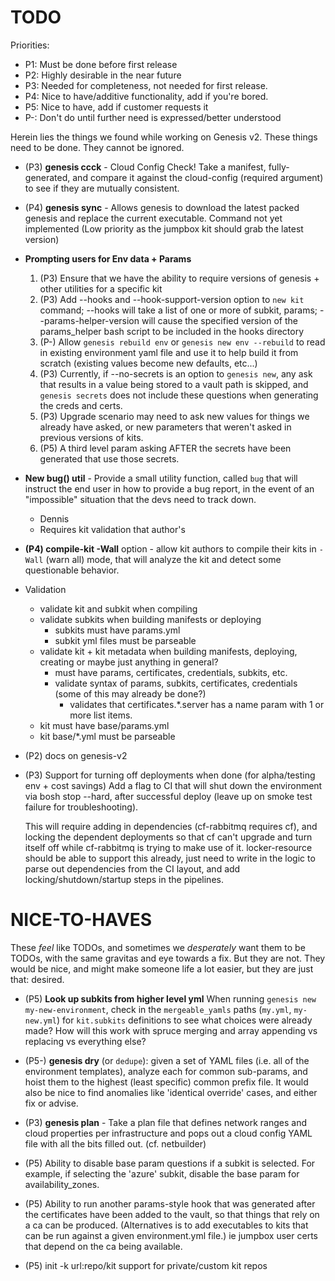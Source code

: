 TODO
====

Priorities:
* P1: Must be done before first release
* P2: Highly desirable in the near future
* P3: Needed for completeness, not needed for first release.
* P4: Nice to have/additive functionality, add if you're bored.
* P5: Nice to have, add if customer requests it
* P-: Don't do until further need is expressed/better understood

Herein lies the things we found while working on Genesis v2.
These things need to be done. They cannot be ignored.

- (P3) **genesis ccck** - Cloud Config Check!  Take a manifest,
  fully-generated, and compare it against the cloud-config
  (required argument) to see if they are mutually consistent.

- (P4) **genesis sync** - Allows genesis to download the latest packed genesis and
  replace the current executable.  Command not yet implemented (Low priority
  as the jumpbox kit should grab the latest version)

- **Prompting users for Env data + Params**
  1. (P3) Ensure that we have the ability to require versions of genesis + other utilities for a specific kit
  2. (P3) Add --hooks and --hook-support-version option to `new kit` command;
     --hooks will take a list of one or more of subkit, params;
     --params-helper-version will cause the specified version of the
     params_helper bash script to be included in the hooks directory
  3. (P-) Allow `genesis rebuild env` or `genesis new env --rebuild` to read in
     existing environment yaml file and use it to help build it from scratch
     (existing values become new defaults, etc...)
  4. (P3) Currently, if --no-secrets is an option to `genesis new`, any ask that
     results in a value being stored to a vault path is skipped, and `genesis
     secrets` does not include these questions when generating the creds and
     certs.
  5. (P3) Upgrade scenario may need to ask new values for things we already have
     asked, or new parameters that weren't asked in previous versions of kits.
  6. (P5) A third level param asking AFTER the secrets have been generated that use
     those secrets.

- **New bug() util** - Provide a small utility function, called
  `bug` that will instruct the end user in how to provide a bug
  report, in the event of an "impossible" situation that the devs
  need to track down.
  - Dennis
  - Requires kit validation that author's 

- **(P4) compile-kit -Wall** option - allow kit authors to compile
  their kits in `-Wall` (warn all) mode, that will analyze the kit
  and detect some questionable behavior.

- Validation
  - validate kit and subkit when compiling
  - validate subkits when building manifests or deploying
    - subkits must have params.yml
    - subkit yml files must be parseable
  - validate kit + kit metadata when building manifests, deploying, creating
    or maybe just anything in general?
    - must have params, certificates, credentials, subkits, etc.
    - validate syntax of params, subkits, certificates, credentials
      (some of this may already be done?)
      - validates that certificates.*.server has a name param with 1 or more
        list items.
  - kit must have base/params.yml
  - kit base/\*.yml must be parseable

- (P2) docs on genesis-v2

- (P3) Support for turning off deployments when done (for alpha/testing env + cost savings)
  Add a flag to CI that will shut down the environment via bosh stop --hard, after
  successful deploy (leave up on smoke test failure for troubleshooting).

  This will require adding in dependencies (cf-rabbitmq requires cf), and locking
  the dependent deployments so that cf can't upgrade and turn itself off while cf-rabbitmq
  is trying to make use of it. locker-resource should be able to support this already,
  just need to write in the logic to parse out dependencies from the CI layout, and
  add locking/shutdown/startup steps in the pipelines.

NICE-TO-HAVES
=============

These _feel_ like TODOs, and sometimes we _desperately_ want them to be
TODOs, with the same gravitas and eye towards a fix.  But they are not.
They would be nice, and might make someone life a lot easier, but they are
just that: desired.

- (P5) **Look up subkits from higher level yml**
  When running `genesis new my-new-environment`, check in the `mergeable_yamls`
  paths (`my.yml`, `my-new.yml`) for `kit.subkits` definitions to see what
  choices were already made? How will this work with spruce merging and array appending
  vs replacing vs everything else?

- (P5-) **genesis dry** (or `dedupe`): given a set of YAML files (i.e. all
  of the environment templates), analyze each for common
  sub-params, and hoist them to the highest (least specific)
  common prefix file.  It would also be nice to find anomalies
  like 'identical override' cases, and either fix or advise.

- (P3) **genesis plan** - Take a plan file that defines network ranges
  and cloud properties per infrastructure and pops out a cloud
  config YAML file with all the bits filled out. (cf. netbuilder)

- (P5) Ability to disable base param questions if a subkit is selected.  For
  example, if selecting the 'azure' subkit, disable the base param for
  availability_zones.

- (P5) Ability to run another params-style hook that was generated after the
  certificates have been added to the vault, so that things that rely on a ca
  can be produced. (Alternatives is to add executables to kits that can be run
  against a given environment.yml file.) ie jumpbox user certs that depend on 
  the ca being available.

- (P5) init -k url:repo/kit support for private/custom kit repos
